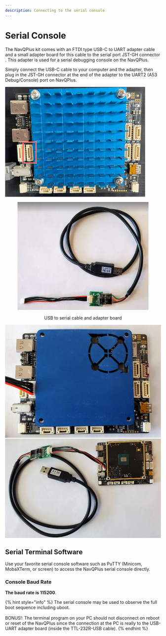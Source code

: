 ```yaml
---
description: Connecting to the serial console
---
```


# Serial Console

The NavQPlus kit comes with an FTDI type USB-C to UART adapter cable and a small adapter board for this cable to the serial port JST-GH connector . This adapter is used for a serial debugging console on the NavQPlus.

Simply connect the USB-C cable to your computer and the adapter, then plug in the JST-GH connector at the end of the adapter to the UART2 (A53 Debug/Console) port on NavQPlus.

![Location of UART2](<../../.gitbook/assets/image (1) (1) (1) (1).png>)

<div align="center">

<figure><img src="../../.gitbook/assets/image (4) (2).png" alt=""><figcaption><p>USB to serial cable and adapter board</p></figcaption></figure>

</div>

<img src="../../.gitbook/assets/image (8) (2).png" alt="" data-size="original"><img src="../../.gitbook/assets/image (3) (1).png" alt="" data-size="original">

## Serial Terminal Software

Use your favorite serial console software such as PuTTY (Minicom, MobaXTerm, or screen) to access the NavQPlus serial console directly.&#x20;

### **Console Baud Rate**

**The baud rate is 115200**.

{% hint style="info" %}
The serial console may be used to observe the full boot sequence including uboot. \
\
BONUS!: The terminal program on your PC should not disconnect on reboot or reset of the NavQPlus since the connection at the PC is really to the USB-UART adapter board (inside the TTL-232R-USB cable).
{% endhint %}

